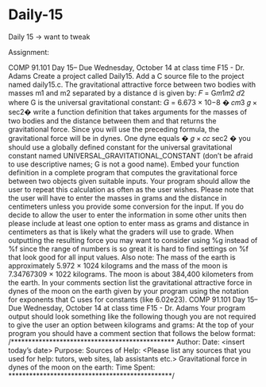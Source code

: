 # Daily-15
Daily 15 -> want to tweak

Assignment: 


COMP 91.101 Day 15– Due Wednesday, October 14 at class time F15 - Dr. Adams
Create a project called Daily15. Add a C source file to the project named daily15.c.
The gravitational attractive force between two bodies with masses m1 and m2 separated by a
distance d is given by:
𝐹 = G𝑚1𝑚2
𝑑2
where G is the universal gravitational constant:
𝐺 = 6.673 × 10−8 � 𝑐𝑚3
𝑔 × sec2�
write a function definition that takes arguments for the masses of two bodies and
the distance between them and that returns the gravitational force. Since you will
use the preceding formula, the gravitational force will be in dynes. One dyne
equals
�
𝑔 × 𝑐𝑐
sec2 �
you should use a globally defined constant for the universal gravitational constant
named UNIVERSAL_GRAVITATIONAL_CONSTANT (don’t be afraid to use
descriptive names; G is not a good name). Embed your function definition in a
complete program that computes the gravitational force between two objects
given suitable inputs. Your program should allow the user to repeat this
calculation as often as the user wishes.
Please note that the user will have to enter the masses in grams and the distance in
centimeters unless you provide some conversion for the input. If you do decide to
allow the user to enter the information in some other units then please include at
least one option to enter mass as grams and distance in centimeters as that is
likely what the graders will use to grade. When outputting the resulting force you
may want to consider using %g instead of %f since the range of numbers is so
great it is hard to find settings on %f that look good for all input values.
Also note: The mass of the earth is approximately 5.972 × 1024 kilograms and the
mass of the moon is 7.34767309 × 1022 kilograms. The moon is about 384,400
kilometers from the earth. In your comments section list the gravitational
attractive force in dynes of the moon on the earth given by your program
using the notation for exponents that C uses for constants (like 6.02e23).
COMP 91.101 Day 15– Due Wednesday, October 14 at class time F15 - Dr. Adams
Your program output should look something like the following though you are not required to give the
user an option between kilograms and grams:
At the top of your program you should have a comment section that follows the below format:
/***********************************************
Author: <insert your name>
Date: <insert today’s date>
Purpose: <Insert a short description of what
your program does here.>
Sources of Help: <Please list any sources that you used
 for help: tutors, web sites, lab assistants etc.>
 Gravitational force in dynes of the moon on the earth: <insert
 force your program computed here>
Time Spent: <Insert how much time you spent
on the assignment here>
***********************************************/

